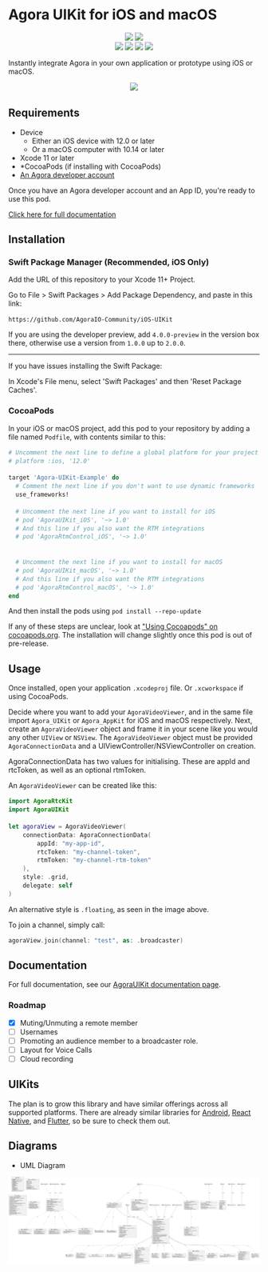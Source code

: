 # Agora UIKit for iOS and macOS

<p align="center">
    <img src="https://github.com/AgoraIO-Community/iOS-UIKit/workflows/Pod%20Lint/badge.svg"/>
    <img src="https://github.com/AgoraIO-Community/iOS-UIKit/workflows/swiftlint/badge.svg"/></br>
    <img src="https://img.shields.io/badge/platform-iOS%20|%20macOS-lightgrey"/>
    <img src="https://img.shields.io/github/v/release/AgoraIO-Community/iOS-UIKit?color=orange&label=SwiftPM&logo=swift"/>
    <img src="https://img.shields.io/cocoapods/v/AgoraUIKit_iOS?label=CocoaPods"/>
    <a href="https://www.agora.io/en/join-slack/">
        <img src="https://img.shields.io/badge/slack-@RTE%20Dev-blue.svg?logo=slack">
    </a>
</p>




Instantly integrate Agora in your own application or prototype using iOS or macOS.

<p align="center">
  <img src="https://github.com/AgoraIO-Community/iOS-UIKit/raw/main/media/agora-uikit-banner.png"/>
</p>

## Requirements

- Device
    - Either an iOS device with 12.0 or later
    - Or a macOS computer with 10.14 or later
- Xcode 11 or later
- *CocoaPods (if installing with CocoaPods)
- [An Agora developer account](https://www.agora.io/en/blog/how-to-get-started-with-agora?utm_source=github&utm_repo=agora-ios-uikit)

Once you have an Agora developer account and an App ID, you're ready to use this pod.

[Click here for full documentation](https://agoraio-community.github.io/iOS-UIKit/)

## Installation

### Swift Package Manager (Recommended, iOS Only)

Add the URL of this repository to your Xcode 11+ Project.

Go to File > Swift Packages > Add Package Dependency, and paste in this link:

`https://github.com/AgoraIO-Community/iOS-UIKit`

If you are using the developer preview, add `4.0.0-preview` in the version box there, otherwise use a version from `1.0.0` up to `2.0.0`.

---

If you have issues installing the Swift Package:

In Xcode's File menu, select 'Swift Packages' and then 'Reset Package Caches'.

### CocoaPods

In your iOS or macOS project, add this pod to your repository by adding a file named `Podfile`, with contents similar to this:

```ruby
# Uncomment the next line to define a global platform for your project
# platform :ios, '12.0'

target 'Agora-UIKit-Example' do
  # Comment the next line if you don't want to use dynamic frameworks
  use_frameworks!

  # Uncomment the next line if you want to install for iOS
  # pod 'AgoraUIKit_iOS', '~> 1.0'
  # And this line if you also want the RTM integrations
  # pod 'AgoraRtmControl_iOS', '~> 1.0'


  # Uncomment the next line if you want to install for macOS
  # pod 'AgoraUIKit_macOS', '~> 1.0'
  # And this line if you also want the RTM integrations
  # pod 'AgoraRtmControl_macOS', '~> 1.0'
end
```

And then install the pods using `pod install --repo-update`

If any of these steps are unclear, look at ["Using Cocoapods" on cocoapods.org](https://guides.cocoapods.org/using/using-cocoapods.html).
The installation will change slightly once this pod is out of pre-release.

## Usage

Once installed, open your application `.xcodeproj` file. Or `.xcworkspace` if using CocoaPods.

Decide where you want to add your `AgoraVideoViewer`, and in the same file import `Agora_UIKit` or `Agora_AppKit` for iOS and macOS respectively.
Next, create an `AgoraVideoViewer` object and frame it in your scene like you would any other `UIView` or `NSView`. The `AgoraVideoViewer` object must be provided `AgoraConnectionData` and a UIViewController/NSViewController on creation.

AgoraConnectionData has two values for initialising. These are appId and rtcToken, as well as an optional rtmToken.

An `AgoraVideoViewer` can be created like this:

```swift
import AgoraRtcKit
import AgoraUIKit

let agoraView = AgoraVideoViewer(
    connectionData: AgoraConnectionData(
        appId: "my-app-id",
        rtcToken: "my-channel-token",
        rtmToken: "my-channel-rtm-token"
    ),
    style: .grid,
    delegate: self
)
```

An alternative style is `.floating`, as seen in the image above.

To join a channel, simply call:

```swift
agoraView.join(channel: "test", as: .broadcaster)
```

## Documentation

For full documentation, see our [AgoraUIKit documentation page](https://agoraio-community.github.io/iOS-UIKit/).

### Roadmap

- [x] Muting/Unmuting a remote member
- [ ] Usernames
- [ ] Promoting an audience member to a broadcaster role.
- [ ] Layout for Voice Calls
- [ ] Cloud recording

## UIKits

The plan is to grow this library and have similar offerings across all supported platforms. There are already similar libraries for [Android](https://github.com/AgoraIO-Community/Android-UIKit/), [React Native](https://github.com/AgoraIO-Community/ReactNative-UIKit), and [Flutter](https://github.com/AgoraIO-Community/Flutter-UIKit/), so be sure to check them out.

## Diagrams

- UML Diagram

<p align="center">
    <img src="media/iOSAgoraUIKitUML.svg" alt="UML of iOS Agora UIKit"/>
</p>
